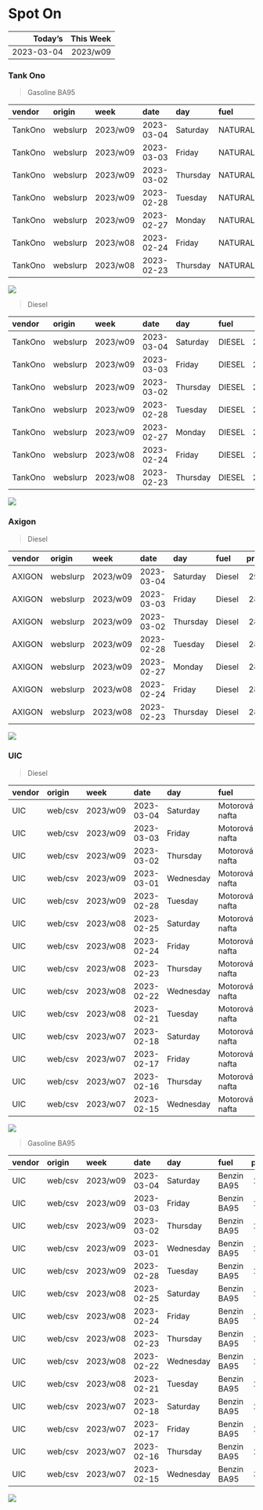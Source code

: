 Spot On
================

|    Today’s | This Week |
|-----------:|----------:|
| 2023-03-04 |  2023/w09 |

### Tank Ono

> Gasoline BA95

| vendor  | origin   | week     | date       | day      | fuel      | price | PriceVAT |
|:--------|:---------|:---------|:-----------|:---------|:----------|------:|---------:|
| TankOno | webslurp | 2023/w09 | 2023-03-04 | Saturday | NATURAL95 | 29.67 |     35.9 |
| TankOno | webslurp | 2023/w09 | 2023-03-03 | Friday   | NATURAL95 | 29.67 |     35.9 |
| TankOno | webslurp | 2023/w09 | 2023-03-02 | Thursday | NATURAL95 | 29.67 |     35.9 |
| TankOno | webslurp | 2023/w09 | 2023-02-28 | Tuesday  | NATURAL95 | 29.67 |     35.9 |
| TankOno | webslurp | 2023/w09 | 2023-02-27 | Monday   | NATURAL95 | 29.67 |     35.9 |
| TankOno | webslurp | 2023/w08 | 2023-02-24 | Friday   | NATURAL95 | 29.67 |     35.9 |
| TankOno | webslurp | 2023/w08 | 2023-02-23 | Thursday | NATURAL95 | 30.17 |     36.5 |

<img src="SpotOn_files/figure-gfm/tono-ba95-1.png" style="display: block; margin: auto auto auto 0;" />

> Diesel

| vendor  | origin   | week     | date       | day      | fuel   | price | PriceVAT |
|:--------|:---------|:---------|:-----------|:---------|:-------|------:|---------:|
| TankOno | webslurp | 2023/w09 | 2023-03-04 | Saturday | DIESEL | 28.02 |     33.9 |
| TankOno | webslurp | 2023/w09 | 2023-03-03 | Friday   | DIESEL | 28.02 |     33.9 |
| TankOno | webslurp | 2023/w09 | 2023-03-02 | Thursday | DIESEL | 28.02 |     33.9 |
| TankOno | webslurp | 2023/w09 | 2023-02-28 | Tuesday  | DIESEL | 28.02 |     33.9 |
| TankOno | webslurp | 2023/w09 | 2023-02-27 | Monday   | DIESEL | 28.02 |     33.9 |
| TankOno | webslurp | 2023/w08 | 2023-02-24 | Friday   | DIESEL | 28.02 |     33.9 |
| TankOno | webslurp | 2023/w08 | 2023-02-23 | Thursday | DIESEL | 28.02 |     33.9 |

<img src="SpotOn_files/figure-gfm/tono-diesel-1.png" style="display: block; margin: auto auto auto 0;" />

### Axigon

> Diesel

| vendor | origin   | week     | date       | day      | fuel   | price | PriceVAT |
|:-------|:---------|:---------|:-----------|:---------|:-------|------:|---------:|
| AXIGON | webslurp | 2023/w09 | 2023-03-04 | Saturday | Diesel |  29.2 |     35.3 |
| AXIGON | webslurp | 2023/w09 | 2023-03-03 | Friday   | Diesel |  28.8 |     34.8 |
| AXIGON | webslurp | 2023/w09 | 2023-03-02 | Thursday | Diesel |  28.8 |     34.8 |
| AXIGON | webslurp | 2023/w09 | 2023-02-28 | Tuesday  | Diesel |  28.8 |     34.8 |
| AXIGON | webslurp | 2023/w09 | 2023-02-27 | Monday   | Diesel |  28.9 |     35.0 |
| AXIGON | webslurp | 2023/w08 | 2023-02-24 | Friday   | Diesel |  28.9 |     35.0 |
| AXIGON | webslurp | 2023/w08 | 2023-02-23 | Thursday | Diesel |  28.9 |     35.0 |

<img src="SpotOn_files/figure-gfm/axigon-diesel-1.png" style="display: block; margin: auto auto auto 0;" />

### UIC

> Diesel

| vendor | origin  | week     | date       | day       | fuel           | price | priceVAT |
|:-------|:--------|:---------|:-----------|:----------|:---------------|------:|---------:|
| UIC    | web/csv | 2023/w09 | 2023-03-04 | Saturday  | Motorová nafta |  27.8 |     33.6 |
| UIC    | web/csv | 2023/w09 | 2023-03-03 | Friday    | Motorová nafta |  28.0 |     33.9 |
| UIC    | web/csv | 2023/w09 | 2023-03-02 | Thursday  | Motorová nafta |  27.6 |     33.4 |
| UIC    | web/csv | 2023/w09 | 2023-03-01 | Wednesday | Motorová nafta |  27.3 |     33.0 |
| UIC    | web/csv | 2023/w09 | 2023-02-28 | Tuesday   | Motorová nafta |  27.6 |     33.4 |
| UIC    | web/csv | 2023/w08 | 2023-02-25 | Saturday  | Motorová nafta |  27.1 |     32.8 |
| UIC    | web/csv | 2023/w08 | 2023-02-24 | Friday    | Motorová nafta |  27.1 |     32.8 |
| UIC    | web/csv | 2023/w08 | 2023-02-23 | Thursday  | Motorová nafta |  27.2 |     32.9 |
| UIC    | web/csv | 2023/w08 | 2023-02-22 | Wednesday | Motorová nafta |  27.3 |     33.0 |
| UIC    | web/csv | 2023/w08 | 2023-02-21 | Tuesday   | Motorová nafta |  27.2 |     32.9 |
| UIC    | web/csv | 2023/w07 | 2023-02-18 | Saturday  | Motorová nafta |  27.3 |     33.0 |
| UIC    | web/csv | 2023/w07 | 2023-02-17 | Friday    | Motorová nafta |  27.2 |     32.9 |
| UIC    | web/csv | 2023/w07 | 2023-02-16 | Thursday  | Motorová nafta |  27.5 |     33.3 |
| UIC    | web/csv | 2023/w07 | 2023-02-15 | Wednesday | Motorová nafta |  27.6 |     33.4 |

<img src="SpotOn_files/figure-gfm/uic-diesel-1.png" style="display: block; margin: auto auto auto 0;" />

> Gasoline BA95

| vendor | origin  | week     | date       | day       | fuel        | price | priceVAT |
|:-------|:--------|:---------|:-----------|:----------|:------------|------:|---------:|
| UIC    | web/csv | 2023/w09 | 2023-03-04 | Saturday  | Benzin BA95 |  29.7 |     35.9 |
| UIC    | web/csv | 2023/w09 | 2023-03-03 | Friday    | Benzin BA95 |  29.7 |     35.9 |
| UIC    | web/csv | 2023/w09 | 2023-03-02 | Thursday  | Benzin BA95 |  29.5 |     35.7 |
| UIC    | web/csv | 2023/w09 | 2023-03-01 | Wednesday | Benzin BA95 |  29.4 |     35.6 |
| UIC    | web/csv | 2023/w09 | 2023-02-28 | Tuesday   | Benzin BA95 |  29.4 |     35.6 |
| UIC    | web/csv | 2023/w08 | 2023-02-25 | Saturday  | Benzin BA95 |  29.5 |     35.7 |
| UIC    | web/csv | 2023/w08 | 2023-02-24 | Friday    | Benzin BA95 |  29.5 |     35.7 |
| UIC    | web/csv | 2023/w08 | 2023-02-23 | Thursday  | Benzin BA95 |  29.6 |     35.8 |
| UIC    | web/csv | 2023/w08 | 2023-02-22 | Wednesday | Benzin BA95 |  29.7 |     35.9 |
| UIC    | web/csv | 2023/w08 | 2023-02-21 | Tuesday   | Benzin BA95 |  29.6 |     35.8 |
| UIC    | web/csv | 2023/w07 | 2023-02-18 | Saturday  | Benzin BA95 |  29.7 |     35.9 |
| UIC    | web/csv | 2023/w07 | 2023-02-17 | Friday    | Benzin BA95 |  29.7 |     35.9 |
| UIC    | web/csv | 2023/w07 | 2023-02-16 | Thursday  | Benzin BA95 |  29.7 |     35.9 |
| UIC    | web/csv | 2023/w07 | 2023-02-15 | Wednesday | Benzin BA95 |  30.1 |     36.4 |

<img src="SpotOn_files/figure-gfm/uic-ba95-1.png" style="display: block; margin: auto auto auto 0;" />
